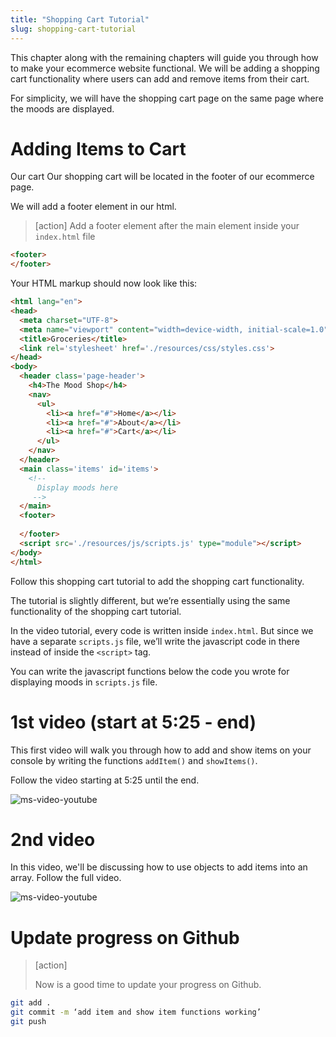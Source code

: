 ```yaml
---
title: "Shopping Cart Tutorial"
slug: shopping-cart-tutorial
---
```


This chapter along with the remaining chapters will guide you through how to make your ecommerce website functional. We will be adding a shopping cart functionality where users can add and remove items from their cart.

 For simplicity, we will have the shopping cart page on the same page where the moods are displayed. 

# Adding Items to Cart

Our cart 
Our shopping cart will be located in the footer of our ecommerce page.

We will add a footer element in our html. 
>[action]
> Add a footer element after the main element inside your ```index.html``` file
>
```html
<footer>
</footer>
```

Your HTML markup should now look like this:
```html
<html lang="en">
<head>
  <meta charset="UTF-8">
  <meta name="viewport" content="width=device-width, initial-scale=1.0">
  <title>Groceries</title>
  <link rel='stylesheet' href='./resources/css/styles.css'>
</head>
<body>
  <header class='page-header'>
    <h4>The Mood Shop</h4>
    <nav> 
      <ul>
        <li><a href="#">Home</a></li>
        <li><a href="#">About</a></li>
        <li><a href="#">Cart</a></li>
      </ul>
    </nav>
  </header>
  <main class='items' id='items'>
    <!-- 
      Display moods here
     -->
  </main>
  <footer>
 
  </footer>
  <script src='./resources/js/scripts.js' type="module"></script>
</body>
</html>
```

Follow this shopping cart tutorial to add the shopping cart functionality.

The tutorial is slightly different, but we’re essentially using the same functionality of the shopping cart tutorial. 

In the video tutorial, every code is written inside ```index.html```. But since we have a separate ```scripts.js``` file, we’ll write the javascript code in there instead of inside the ```<script>``` tag.

You can write the javascript functions below the code you wrote for displaying moods in ```scripts.js``` file.

# 1st video (start at 5:25 - end)

This first video will walk you through how to add and show items on your console by writing the functions ```addItem()``` and ```showItems()```.

Follow the video starting at 5:25 until the end. 

![ms-video-youtube](https://www.youtube.com/embed/oMTO0LbBGLA)


# 2nd video

In this video, we'll be discussing how to use objects to add items into an array. Follow the full video. 

![ms-video-youtube](https://www.youtube.com/embed/yUfbzeKol04)



# Update progress on Github
> [action]
>
> Now is a good time to update your progress on Github.
>
```bash
git add .
git commit -m ‘add item and show item functions working’
git push
```

